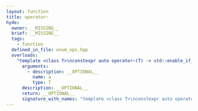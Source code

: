 ```yaml
---
layout: function
title: operator~
hyde:
  owner: __MISSING__
  brief: __MISSING__
  tags:
    - function
  defined_in_file: enum_ops.hpp
  overloads:
    "template <class T>\nconstexpr auto operator~(T) -> std::enable_if_t<stlab::implementation::has_enabled_bitmask<T>, T>":
      arguments:
        - description: __OPTIONAL__
          name: a
          type: T
      description: __OPTIONAL__
      return: __OPTIONAL__
      signature_with_names: "template <class T>\nconstexpr auto operator~(T a) -> std::enable_if_t<stlab::implementation::has_enabled_bitmask<T>, T>"
---
```

